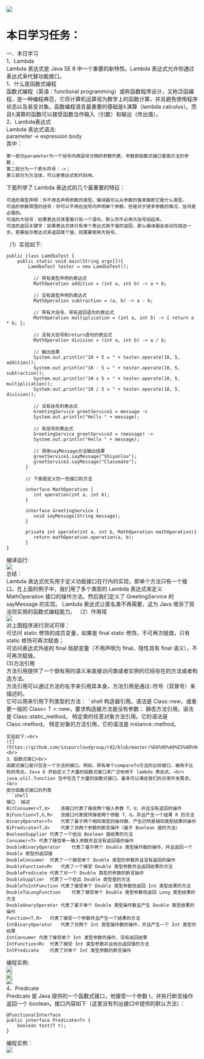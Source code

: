 ﻿![](https://github.com/inspurcloudgroup/rd2/blob/master/%E6%9D%A8%E5%AD%90%E6%B6%B5/0606/img/1.png)<br>

本日学习任务：<br>
====
一、本日学习<br>
1、Lambda<br>
Lambda 表达式是 Java SE 8 中一个重要的新特性。Lambda 表达式允许你通过表达式来代替功能接口。<br>
1、什么是函数式编程<br>
函数式编程（英语：functional programming）或称函数程序设计，又称泛函编程，是一种编程典范，它将计算机运算视为数学上的函数计算，并且避免使用程序状态以及易变对象。函数编程语言最重要的基础是λ演算（lambda calculus）。而且λ演算的函数可以接受函数当作输入（引数）和输出（传出值）。<br>
2、Lambda表达式<br>
Lambda 表达式语法:<br>
parameter -> expression body<br>
其中：
```shell
第一部分parameter为一个括号内用逗号分隔的参数列表，参数即函数式接口里面方法的参数；
第二部分为一个箭头符号：->；
第三部分为方法体，可以是表达式和代码块。
```
下面列举了 Lambda 表达式的几个最重要的特征：
```shell
可选的类型声明：你不用去声明参数的类型。编译器可以从参数的值来推断它是什么类型。
可选的参数周围的括号：你可以不用在括号内声明单个参数。但是对于很多参数的情况，括号是必需的。
可选的大括号：如果表达式体里面只有一个语句，那么你不必用大括号括起来。
可选的返回关键字：如果表达式体只有单个表达式用于值的返回，那么编译器会自动完成这一步。若要指示表达式来返回某个值，则需要使用大括号。
```
（1）实验如下:
```shell
public class LamdbaTest {
    public static void main(String args[]){
        LamdbaTest tester = new LamdbaTest();

          // 带有类型声明的表达式
          MathOperation addition = (int a, int b) -> a + b;

          // 没有类型声明的表达式
          MathOperation subtraction = (a, b) -> a - b;

          // 带有大括号、带有返回语句的表达式
          MathOperation multiplication = (int a, int b) -> { return a * b; };

          // 没有大括号和return语句的表达式
          MathOperation division = (int a, int b) -> a / b;

          // 输出结果
          System.out.println("10 + 5 = " + tester.operate(10, 5, addition));
          System.out.println("10 - 5 = " + tester.operate(10, 5, subtraction));
          System.out.println("10 x 5 = " + tester.operate(10, 5, multiplication));
          System.out.println("10 / 5 = " + tester.operate(10, 5, division));

          // 没有括号的表达式
          GreetingService greetService1 = message ->
          System.out.println("Hello " + message);

          // 有括号的表达式
          GreetingService greetService2 = (message) ->
          System.out.println("Hello " + message);

          // 调用sayMessage方法输出结果
          greetService1.sayMessage("Shiyanlou");
          greetService2.sayMessage("Classmate");
       }

       // 下面是定义的一些接口和方法

       interface MathOperation {
          int operation(int a, int b);
       }

       interface GreetingService {
          void sayMessage(String message);
       }

       private int operate(int a, int b, MathOperation mathOperation){
          return mathOperation.operation(a, b);
       }
}
```
编译运行:<br>
![](https://github.com/inspurcloudgroup/rd2/blob/master/%E6%9D%A8%E5%AD%90%E6%B6%B5/0606/img/1.png)<br>
总结：<br>
Lambda 表达式优先用于定义功能接口在行内的实现，即单个方法只有一个接口。在上面的例子中，我们用了多个类型的 Lambda 表达式来定义 MathOperation 接口的操作方法。然后我们定义了 GreetingService 的 sayMessage 的实现。
Lambda 表达式让匿名类不再需要，这为 Java 增添了简洁但实用的函数式编程能力。
（2）作用域<br>
![](https://github.com/inspurcloudgroup/rd2/blob/master/%E6%9D%A8%E5%AD%90%E6%B6%B5/0606/img/2.png)<br>
对上图程序进行测试可得：<br>
可访问 static 修饰的成员变量，如果是 final static 修饰，不可再次赋值，只有 static 修饰可再次赋值；<br>
可访问表达式外层的 final 局部变量（不用声明为 final，隐性具有 final 语义），不可再次赋值。<br>
(3)方法引用<br>
方法引用提供了一个很有用的语义来直接访问类或者实例的已经存在的方法或者构造方法。<br>
方法引用可以通过方法的名字来引用其本身。方法引用是通过::符号（双冒号）来描述的。<br>
它可以用来引用下列类型的方法：
``shell
构造器引用。语法是 Class::new，或者更一般的 Class< T >::new，要求构造器方法是没有参数；
静态方法引用。语法是 Class::static_method。
特定类的任意对象方法引用。它的语法是 Class::method。
特定对象的方法引用，它的语法是 instance::method。
```
实验如下:<br>
![](https://github.com/inspurcloudgroup/rd2/blob/master/%E6%9D%A8%E5%AD%90%E6%B6%B5/0606/img/3.png)<br>
3、函数式接口<br>
函数式接口是只包含一个方法的接口。例如，带有单个compareTo方法的比较接口，被用于比较的场合。Java 8 开始定义了大量的函数式接口来广泛地用于 lambda 表达式。<br>
java.util.function 包中包含了大量的函数式接口，基本可以满足我们的日常开发需求。<br>
部分函数式接口的列表
```shell
接口	描述
BitConsumer<T,U>	该接口代表了接收两个输入参数 T、U，并且没有返回的操作
BiFunction<T,U,R>	该接口代表提供接收两个参数 T、U，并且产生一个结果 R 的方法
BinaryOperator<T>	代表了基于两个相同类型的操作数，产生仍然是相同类型结果的操作
BiPredicate<T,U>	代表了对两个参数的断言操作（基于 Boolean 值的方法）
BooleanSupplier	代表了一个给出 Boolean 值结果的方法
Consumer<T>	代表了接受单一输入参数并且没有返回值的操作
DoubleBinaryOperator	代表了基于两个 Double 类型操作数的操作，并且返回一个 Double 类型的返回值
DoubleConsumer	代表了一个接受单个 Double 类型的参数并且没有返回的操作
DoubleFunction<R>	代表了一个接受 Double 类型参数并且返回结果的方法
DoublePredicate	代表了对一个 Double 类型的参数的断言操作
DoubleSupplier	代表了一个给出 Double 类型值的方法
DoubleToIntFunction	代表了接受单个 Double 类型参数但返回 Int 类型结果的方法
DoubleToLongFunction	代表了接受单个 Double 类型参数但返回 Long 类型结果的方法
DoubleUnaryOperator	代表了基于单个 Double 类型操作数且产生 Double 类型结果的操作
Function<T,R>	代表了接受一个参数并且产生一个结果的方法
IntBinaryOperator	代表了对两个 Int 类型操作数的操作，并且产生一个 Int 类型的结果
IntConsumer	代表了接受单个 Int 类型参数的操作，没有返回结果
IntFunction<R>	代表了接受 Int 类型参数并且给出返回值的方法
IntPredicate	代表了对单个 Int 类型参数的断言操作
```
编程实例:<br>
![](https://github.com/inspurcloudgroup/rd2/blob/master/%E6%9D%A8%E5%AD%90%E6%B6%B5/0606/img/4.png)<br>
![](https://github.com/inspurcloudgroup/rd2/blob/master/%E6%9D%A8%E5%AD%90%E6%B6%B5/0606/img/5.png)<br>
![](https://github.com/inspurcloudgroup/rd2/blob/master/%E6%9D%A8%E5%AD%90%E6%B6%B5/0606/img/6.png)<br>
4、Predicate<br>
Predicate 是 Java 提供的一个函数式接口，他接受一个参数 t，并执行断言操作返回一个 boolean。接口内容如下（这里没有列出接口中提供的默认方法）：
```shell
@FunctionalInterface
public interface Predicate<T> {
    boolean test(T t);
}
```
编程实例：<br>
![](https://github.com/inspurcloudgroup/rd2/blob/master/%E6%9D%A8%E5%AD%90%E6%B6%B5/0606/img/7.png)<br>
